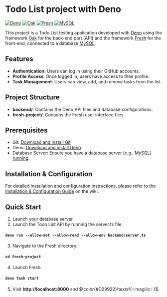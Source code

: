 # Todo List project with Deno

[![Deno](https://img.shields.io/badge/Deno%20-%20v1.43.1%20-%20%239acd32)](https://deno.com/)
[![Oak](https://img.shields.io/badge/Oak%20-%20v6.5.0%20-%20%23cd5c5c)](https://deno.land/x/oak@v6.5.0)
[![Fresh](https://img.shields.io/badge/v1.6.8-yellow?label=Fresh)](https://fresh.deno.dev)
[![MySQL](https://img.shields.io/badge/v2.11.0-blue?label=MySQL)](https://deno.land/x/mysql@v2.11.0)

This project is a Todo List testing application developed with [Deno](https://deno.com/) using the framework [Oak](https://deno.land/x/oak@v6.5.0) for the back-end part (API) and the framework [Fresh](https://fresh.deno.dev/) for the front-end, connected to a database [MySQL](https://deno.land/x/mysql).

## Features
- **Authentication**: Users can log in using their GitHub accounts.
- **Profile Access**: Once logged in, users have access to their profile.
- **Task Management**: Users can view, add, and remove tasks from the list.

## Project Structure
- **backend/**: Contains the Deno API files and database configurations.
- **fresh-project/**: Contains the Fresh user interface files.

## Prerequisites
* Git: [Download and install Git](https://git-scm.com/downloads)
* Deno: [Download and install Deno](https://docs.deno.com/runtime/manual/getting_started/installation)
* Database Server: [Ensure you have a database server (e.g., MySQL) running](https://www.javatpoint.com/how-to-install-mysql).

## Installation & Configuration
For detailed installation and configuration instructions, please refer to the [Installation & Configuration Guide](https://github.com/Estia-1a/tuto-todo/wiki/Installation-&-Configuration-Guide) on the wiki.

## Quick Start
1. Launch your database server
2. Launch the Todo List API by running the server.ts file:
#### `deno run --allow-net --allow-read --allow-env backend/server.ts`
3. Navigate to the Fresh directory:
#### `cd fresh-project`
4. Launch Fresh:
#### `deno task start`
5. Visit **http://localhost:8000** and $\color{#D29922}\textsf{✨magiiic✨}$.

